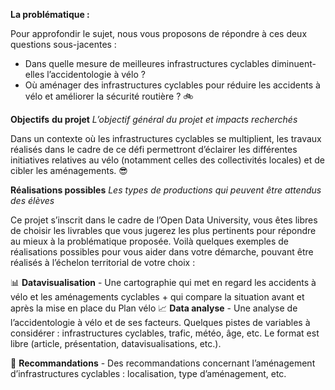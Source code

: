 **La problématique :** 

Pour approfondir le sujet, nous vous proposons de répondre à ces deux questions sous-jacentes :

- Dans quelle mesure de meilleures infrastructures cyclables diminuent-elles l’accidentologie à vélo ?
- Où aménager des infrastructures cyclables pour réduire les accidents à vélo et améliorer la sécurité routière ? 🚲

**Objectifs** **du projet**
*L’objectif général du projet et impacts recherchés*

Dans un contexte où les infrastructures cyclables se multiplient, les travaux réalisés dans le cadre de ce défi permettront d’éclairer les différentes initiatives relatives au vélo (notamment celles des collectivités locales) et de cibler les aménagements. 😎

**Réalisations possibles**
*Les types de productions qui peuvent être attendus des élèves*

Ce projet s’inscrit dans le cadre de l’Open Data University, vous êtes libres de choisir les livrables que vous jugerez les plus pertinents pour répondre au mieux à la problématique proposée. Voilà quelques exemples de réalisations possibles pour vous aider dans votre démarche, pouvant être réalisés à l’échelon territorial de votre choix :

📊 **Datavisualisation** - Une cartographie qui met en regard les accidents à vélo et les aménagements cyclables + qui compare la situation avant et après la mise en place du Plan vélo
📈 **Data analyse** - Une analyse de l’accidentologie à vélo et de ses facteurs. Quelques pistes de variables à considérer : infrastructures cyclables, trafic, météo, âge, etc. Le format est libre (article, présentation, datavisualisations, etc.).

🎁 **Recommandations** - Des recommandations concernant l’aménagement d’infrastructures cyclables : localisation, type d’aménagement, etc.
